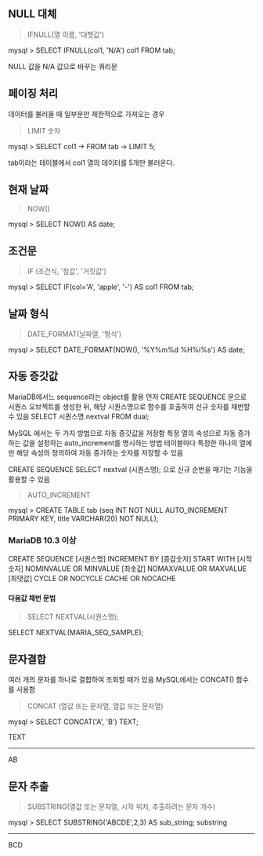 ## NULL 대체
> IFNULL(열 이름, '대쳇값')

mysql > SELECT IFNULL(col1, 'N/A') col1 FROM tab;

NULL 값을 N/A 값으로 바꾸는 쿼리문

## 페이징 처리
데이터를 불러올 때 일부분만 제한적으로 가져오는 경우
> LIMIT 숫자

mysql > SELECT col1
		-> FROM tab
		-> LIMIT 5;

tab이라는 테이블에서 col1 열의 데이터를 5개만 불러온다.

## 현재 날짜
> NOW()

mysql > SELECT NOW() AS date;

## 조건문
> IF (조건식, '참값', '거짓값')

mysql > SELECT IF(col='A', 'apple', '-') AS col1 FROM tab;

## 날짜 형식
> DATE_FORMAT(날짜열, '형식')

mysql > SELECT DATE_FORMAT(NOW(), '%Y%m%d %H%i%s') AS date;

## 자동 증갓값
MariaDB에서느 sequence라는 object를 활용
먼저 CREATE SEQUENCE 문으로 시퀀스 오브젝트를 생성한 뒤, 해당 시퀀스명으로 함수를 호출하여 신규 숫자를 채번할 수 있음
SELECT 시퀀스명.nextval FROM dual;
 
 MySQL 에서는 두 가지 방법으로 자동 증갓값을 저장함
 특정 열의 속성으로 자동 증가하는 값을 설정하는 auto_increment를 명시하는 방법
테이블마다 특정한 하나의 열에만 해당 속성의 정의하여 자동 증가하는 숫자를 저장할 수 있음

CREATE SEQUENCE
SELECT nextval (시퀀스명); 으로 신규 순번을 매기는 기능을 활용할 수 있음

> AUTO_INCREMENT

mysql > CREATE TABLE tab
(seq INT    NOT NULL AUTO_INCREMENT PRIMARY KEY,
title VARCHAR(20)    NOT NULL);

### MariaDB 10.3 이상
CREATE SEQUENCE [시퀀스명]
INCREMENT BY [증감숫자]
START WITH [시작숫자]
NOMINVALUE OR MINVALUE [최솟값]
NOMAXVALUE OR MAXVALUE [최댓값]
CYCLE OR NOCYCLE
CACHE OR NOCACHE

#### 다음값 채번 문법
> SELECT NEXTVAL(시퀀스명);

SELECT NEXTVAL(MARIA_SEQ_SAMPLE);

## 문자결합
여러 개의 문자를 하나로 결합하여 조회할 때가 있음
MySQL에서는 CONCAT() 함수를 사용함
> CONCAT (열값 또는 문자열, 열값 또는 문자열)

mysql > SELECT CONCAT('A', 'B') TEXT;

TEXT
____________
AB

## 문자 추출
> SUBSTRING(열값 또는 문자열, 시작 위치, 추출하려는 문자 개수)

mysql > SELECT SUBSTRING('ABCDE',2,3) AS sub_string;
substring
_____
BCD